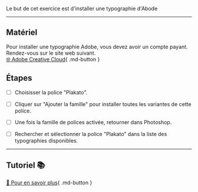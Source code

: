 <style>.md-footer{display:none;}</style>

Le but de cet exercice est d'installer une typographie d'Abode
***  

## Matériel
Pour installer une typographie Adobe, vous devez avoir un compte payant. Rendez-vous sur le site web suivant.   <br>
[🌐 Adobe Creative Cloud](https://fonts.adobe.com/){ .md-button }   <br>



## Étapes

- [ ] Choisisser la police "Plakato".
- [ ] Cliquer sur "Ajouter la famille" pour installer toutes les variantes de cette police.
- [ ] Une fois la famille de polices activée, retourner dans Photoshop.
- [ ] Rechercher et sélectionner la police "Plakato" dans la liste des typographies disponibles.



***  
## Tutoriel 📚
[📖 Pour en savoir plus](https://cmontmorency365-my.sharepoint.com/:v:/g/personal/flpilote_cmontmorency_qc_ca/EY9E_od0N_RAkXPuA25134QB1Md_l5bCWuzIIHh7N-I7fw?nav=eyJyZWZlcnJhbEluZm8iOnsicmVmZXJyYWxBcHAiOiJPbmVEcml2ZUZvckJ1c2luZXNzIiwicmVmZXJyYWxBcHBQbGF0Zm9ybSI6IldlYiIsInJlZmVycmFsTW9kZSI6InZpZXciLCJyZWZlcnJhbFZpZXciOiJNeUZpbGVzTGlua0NvcHkifX0&e=jo6Cug){ .md-button }   <br>






